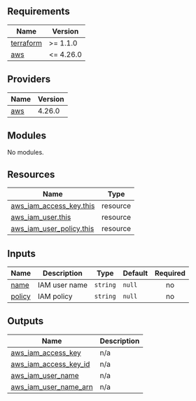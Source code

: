 <!-- markdownlint-disable -->
<!-- BEGINNING OF PRE-COMMIT-TERRAFORM DOCS HOOK -->
## Requirements

| Name | Version |
|------|---------|
| <a name="requirement_terraform"></a> [terraform](#requirement\_terraform) | >= 1.1.0 |
| <a name="requirement_aws"></a> [aws](#requirement\_aws) | <= 4.26.0 |

## Providers

| Name | Version |
|------|---------|
| <a name="provider_aws"></a> [aws](#provider\_aws) | 4.26.0 |

## Modules

No modules.

## Resources

| Name | Type |
|------|------|
| [aws_iam_access_key.this](https://registry.terraform.io/providers/hashicorp/aws/latest/docs/resources/iam_access_key) | resource |
| [aws_iam_user.this](https://registry.terraform.io/providers/hashicorp/aws/latest/docs/resources/iam_user) | resource |
| [aws_iam_user_policy.this](https://registry.terraform.io/providers/hashicorp/aws/latest/docs/resources/iam_user_policy) | resource |

## Inputs

| Name | Description | Type | Default | Required |
|------|-------------|------|---------|:--------:|
| <a name="input_name"></a> [name](#input\_name) | IAM user name | `string` | `null` | no |
| <a name="input_policy"></a> [policy](#input\_policy) | IAM policy | `string` | `null` | no |

## Outputs

| Name | Description |
|------|-------------|
| <a name="output_aws_iam_access_key"></a> [aws\_iam\_access\_key](#output\_aws\_iam\_access\_key) | n/a |
| <a name="output_aws_iam_access_key_id"></a> [aws\_iam\_access\_key\_id](#output\_aws\_iam\_access\_key\_id) | n/a |
| <a name="output_aws_iam_user_name"></a> [aws\_iam\_user\_name](#output\_aws\_iam\_user\_name) | n/a |
| <a name="output_aws_iam_user_name_arn"></a> [aws\_iam\_user\_name\_arn](#output\_aws\_iam\_user\_name\_arn) | n/a |
<!-- END OF PRE-COMMIT-TERRAFORM DOCS HOOK -->
